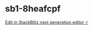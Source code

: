 # sb1-8heafcpf

[Edit in StackBlitz next generation editor ⚡️](https://stackblitz.com/~/github.com/Delideli333/sb1-8heafcpf)